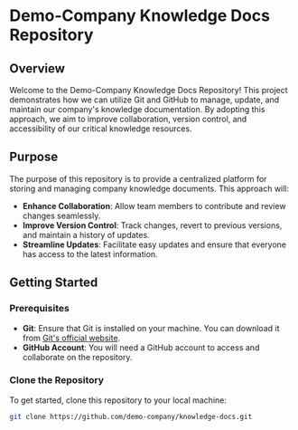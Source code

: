 # Demo-Company Knowledge Docs Repository

## Overview

Welcome to the Demo-Company Knowledge Docs Repository! This project demonstrates how we can utilize Git and GitHub to manage, update, and maintain our company's knowledge documentation. By adopting this approach, we aim to improve collaboration, version control, and accessibility of our critical knowledge resources.

## Purpose

The purpose of this repository is to provide a centralized platform for storing and managing company knowledge documents. This approach will:

- **Enhance Collaboration**: Allow team members to contribute and review changes seamlessly.
- **Improve Version Control**: Track changes, revert to previous versions, and maintain a history of updates.
- **Streamline Updates**: Facilitate easy updates and ensure that everyone has access to the latest information.

## Getting Started

### Prerequisites

- **Git**: Ensure that Git is installed on your machine. You can download it from [Git's official website](https://git-scm.com/).
- **GitHub Account**: You will need a GitHub account to access and collaborate on the repository.

### Clone the Repository

To get started, clone this repository to your local machine:

```bash
git clone https://github.com/demo-company/knowledge-docs.git

